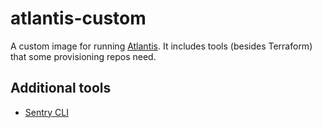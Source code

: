 # atlantis-custom

A custom image for running [Atlantis](https://runatlantis.io). It includes tools (besides Terraform) that some provisioning repos need.

## Additional tools
* [Sentry CLI](https://docs.sentry.io/cli/)
